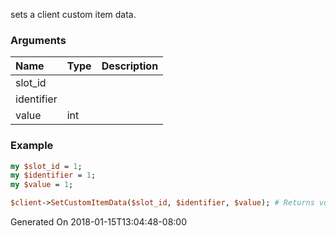 sets a client custom item data.
### Arguments
**Name**|**Type**|**Description**
:---|:---|:---
slot_id||
identifier||
value|int|

### Example

```perl
my $slot_id = 1;
my $identifier = 1;
my $value = 1;

$client->SetCustomItemData($slot_id, $identifier, $value); # Returns void
```


Generated On 2018-01-15T13:04:48-08:00